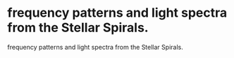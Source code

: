 # frequency patterns and light spectra from the Stellar Spirals.

frequency patterns and light spectra from the Stellar Spirals.